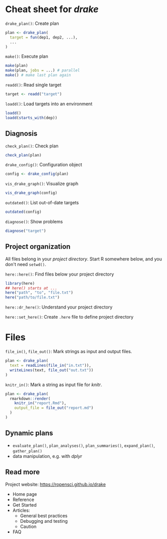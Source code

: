 # Cheat sheet for *drake*

`drake_plan()`: Create plan

```r
plan <- drake_plan(
  target = fun(dep1, dep2, ...),
  ...
)
```

`make()`: Execute plan

```r
make(plan)
make(plan, jobs = ...) # parallel
make() # make last plan again
```

`readd()`: Read single target

```r
target <- readd("target")
```

`loadd()`: Load targets into an environment

```r
loadd()
loadd(starts_with(dep))
```

## Diagnosis

`check_plan()`: Check plan

```r
check_plan(plan)
```

`drake_config()`: Configuration object

```r
config <- drake_config(plan)
```

`vis_drake_graph()`: Visualize graph

```r
vis_drake_graph(config)
```

`outdated()`: List out-of-date targets

```r
outdated(config)
```

`diagnose()`: Show problems

```r
diagnose("target")
```

## Project organization

All files belong in your *project directory*. Start R somewhere below, and you don't need `setwd()`.

`here::here()`: Find files below your project directory

```r
library(here)
## here() starts at ...
here("path", "to", "file.txt")
here("path/to/file.txt")
```

`here::dr_here()`: Understand your project directory

`here::set_here()`: Create `.here` file to define project directory

# Files

`file_in()`, `file_out()`: Mark strings as input and output files.

```r
plan <- drake_plan(
  text = readLines(file_in("in.txt")),
  writeLines(text, file_out("out.txt"))
)
```

`knitr_in()`: Mark a string as input file for *knitr*.

```r
plan <- drake_plan(
  rmarkdown::render(
    knitr_in("report.Rmd"),
    output_file = file_out("report.md")
  )
)
```

## Dynamic plans

- `evaluate_plan()`, `plan_analyses()`, `plan_summaries()`, `expand_plan()`, `gather_plan()`
- data manipulation, e.g. with *dplyr*

## Read more

Project website: https://ropensci.github.io/drake

- Home page
- Reference
- Get Started
- Articles:
    - General best practices
    - Debugging and testing
    - Caution
- FAQ
